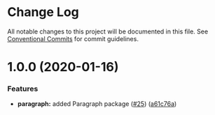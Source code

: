 # Change Log

All notable changes to this project will be documented in this file.
See [Conventional Commits](https://conventionalcommits.org) for commit guidelines.

# 1.0.0 (2020-01-16)


### Features

* **paragraph:** added Paragraph package ([#25](https://github.com/telus/pm-kit/issues/25)) ([a61c76a](https://github.com/telus/pm-kit/commit/a61c76ab02502b4de380459a17a5326fcea570b1))
